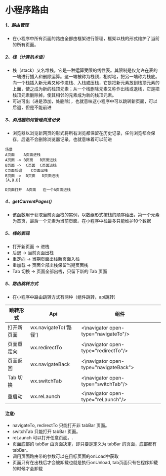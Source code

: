 # 小程序路由
##### 1、路由管理
- 在小程序中所有页面的路由全部由框架进行管理，框架以栈的形式维护了当前的所有页面。
##### 2、栈（计算机术语）
- 栈（stack）又名堆栈，它是一种运算受限的线性表。其限制是仅允许在表的一端进行插入和删除运算。这一端被称为栈顶，相对地，把另一端称为栈底。向一个栈插入新元素又称作进栈、入栈或压栈，它是把新元素放到栈顶元素的上面，使之成为新的栈顶元素；从一个栈删除元素又称作出栈或退栈，它是把栈顶元素删除掉，使其相邻的元素成为新的栈顶元素。
- 可进可出（进是添加，处删除），也就意味这小程序中可以跳转新页面，可以后退，但是不能前进
##### 3、浏览器如何管理浏览记录
- 浏览器以浏览新网页的形式将所有浏览都保留在历史记录，任何浏览都会保存，后退不会删除浏览器记录，也就意味着可以前进

```
场景
A页面    A页面进栈
A页面 -> B页面   B页面进栈
B页面 ->  C页面  C页面进栈
C页面后退    C页面出栈
B页面 ->  D页面   D页面进栈
[A,B,D]

D页面打开  A页面   在一个A页面进栈
```
##### 4、getCurrentPages() 
- 该函数用于获取当前页面栈的实例，以数组形式按栈的顺序给出，第一个元素为首页，最后一个元素为当前页面。在小程序中栈最多只能维护10个数据
##### 5、栈的表现
- 打开新页面 -> 进栈
- 后退 -> 当前页面出栈
- 重定向  -> 当期页面出栈新页面入栈
- 重加载  -> 页面全部出栈保留当期页面栈
- Tab 切换 ->	页面全部出栈，只留下新的 Tab 页面

##### 5、路由跳转方式
- 在小程序中路由跳转方式有两种（组件跳转，api跳转）

跳转形式 | Api|组件
---|---|---
打开新页面 | wx.navigateTo(‘路径’)|   <\navigator open-type="navigateTo"/>
页面重定向 | wx.redirectTo|<\navigator open-type="redirectTo"/>
页面返回|wx.navigateBack|<\navigator open-type="navigateBack">
Tab 切换|wx.switchTab|<\navigator open-type="switchTab"/>
重启动|wx.reLaunch|<\navigator open-type="reLaunch"/>

#### 注意:
- navigateTo, redirectTo 只能打开非 tabBar 页面。
- switchTab 只能打开 tabBar 页面。
- reLaunch 可以打开任意页面。.
- 页面底部的 tabBar 由页面决定，即只要是定义为 tabBar 的页面，底部都有 tabBar。
- 调用页面路由带的参数可以在目标页面的onLoad中获取
- 页面只有在出栈后才会被卸载也就是执行onUnload, tab页面只有在程序卸载的时候才会卸载





